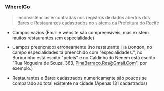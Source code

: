 ### WhereIGo
> Inconsistências encontradas nos registros de dados abertos dos Bares e Restaurantes cadastrados no sistema da Prefeitura do Recife

- Campos vazios (Email e website são compreensíveis, mas existem muitos restaurantes sem especialidade)

- Campos preenchidos erroneamente (No restaurante Tia Dondon, no campo especialidades tá preenchido com "especialidades:", no Burburinho está escrito "peteis" e no Caldinho do Nenem está escrito "Rua Nogueira de Souza, 363, PinaBarraco.Res@Gmail.Com", por exemplo.) 

- Restaurantes e Bares cadastrados numericamente são poucos se comparado ao total existente na cidade (Apenas 131 cadastrados)

